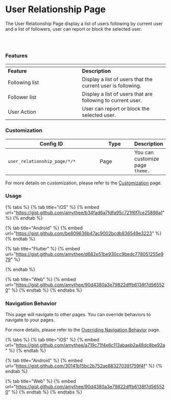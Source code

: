 # User Relationship Page

The User Relationship Page display a list of users following by current user and a list of followers, user can report or block the selected user.

<div><figure><img src="../../../../.gitbook/assets/r1.png" alt=""><figcaption></figcaption></figure> <figure><img src="../../../../.gitbook/assets/r2.png" alt=""><figcaption></figcaption></figure> <figure><img src="../../../../.gitbook/assets/r3.png" alt=""><figcaption></figcaption></figure></div>

### Features <a href="#features" id="features"></a>

<table data-header-hidden><thead><tr><th width="217"></th><th></th></tr></thead><tbody><tr><td><strong>Feature</strong></td><td><strong>Description</strong></td></tr><tr><td>Following list</td><td>Display a list of users that the current user is following.</td></tr><tr><td>Follower list</td><td>Display a list of users that are following to current user.</td></tr><tr><td>User Action</td><td>User can report or block the selected user.</td></tr></tbody></table>

### Customization

<table><thead><tr><th width="306">Config ID</th><th width="122">Type</th><th>Description</th></tr></thead><tbody><tr><td><code>user_relationship_page/*/*</code></td><td>Page</td><td>You can customize page <code>theme.</code></td></tr></tbody></table>

For more details on customization, please refer to the [Customization](../../customization/) page.

### Usage <a href="#usage" id="usage"></a>

{% tabs %}
{% tab title="iOS" %}
{% embed url="https://gist.github.com/amythee/b34fad6a7fdfa95c721f6f7ce25886a1" %}
{% endtab %}

{% tab title="Android" %}
{% embed url="https://gist.github.com/be809636b47ac9002bcdb836549e3223" %}
{% endtab %}

{% tab title="Flutter" %}
{% embed url="https://gist.github.com/amythee/d682e51be930cc9bedc778051255e979" %}


{% endtab %}

{% tab title="Web" %}
{% embed url="https://gist.github.com/amythee/90d4380a3e79822dffb6138f7d565520" %}
{% endtab %}
{% endtabs %}

### Navigation Behavior

This page will navigate to other pages. You can override behaviors to navigate to your pages.

For more details, please refer to the [Overriding Navigation Behavior](https://docs.amity.co/amity-uikit/uikit-v4-beta/customization/overriding-navigation-behaviour) page.

{% tabs %}
{% tab title="iOS" %}
{% embed url="https://gist.github.com/amythee/a719c71f4e6c113abaeb2a48dc8be92a" %}
{% endtab %}

{% tab title="Android" %}
{% embed url="https://gist.github.com/30141b15bc2b752ae883270391759f4f" %}
{% endtab %}

{% tab title="Web" %}
{% embed url="https://gist.github.com/amythee/90d4380a3e79822dffb6138f7d565520" %}
{% endtab %}
{% endtabs %}
